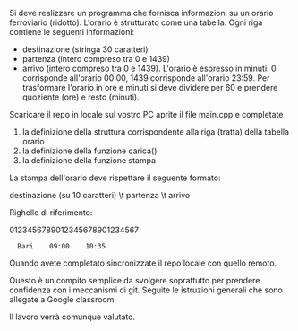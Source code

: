 Si deve realizzare un programma che fornisca informazioni su un orario ferroviario (ridotto).
L'orario è strutturato come una tabella. Ogni riga contiene le seguenti informazioni:
- destinazione (stringa 30 caratteri)
- partenza (intero compreso tra 0 e 1439)
- arrivo (intero compreso tra 0 e 1439).
L'orario è espresso in minuti:
0 corrisponde all'orario 00:00, 1439 corrisponde all'orario 23:59.
Per trasformare l'orario in ore e minuti si deve dividere per 60 e prendere quoziente (ore) e resto (minuti).

Scaricare il repo in locale sul vostro PC aprite il file main.cpp e completate

1) la definizione della struttura corrispondente alla riga (tratta) della tabella orario
2) la definizione della funzione carica()
3) la definizione della funzione stampa

La stampa dell'orario deve rispettare il seguente formato:

destinazione (su 10 caratteri) \t partenza \t arrivo

Righello di riferimento:

0123456789012345678901234567

      Bari    09:00    10:35
      
Quando avete completato sincronizzate il repo locale con quello remoto.

Questo è un compito semplice da svolgere soprattutto per prendere confidenza con i meccanismi di git.
Seguite le istruzioni generali che sono allegate a Google classroom

Il lavoro verrà comunque valutato.
